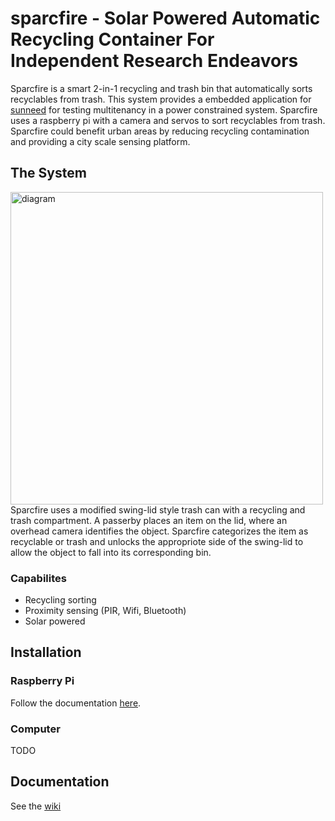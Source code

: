 # sparcfire - Solar Powered Automatic Recycling Container For Independent Research Endeavors
Sparcfire is a smart 2-in-1 recycling and trash bin that automatically sorts recyclables from
trash. This system provides a embedded application for [sunneed](https://github.com/gwsystems/sunneed) for testing multitenancy in a power constrained system.
Sparcfire uses a raspberry pi with a camera and servos to sort recyclables from trash. Sparcfire could benefit urban areas by reducing recycling contamination and providing a city scale sensing platform.

## The System
<img src="https://github.com/gwsystems/sparcfire/blob/master/docs/mockup.png" alt="diagram" width="500"/>
Sparcfire uses a modified swing-lid style trash can with a recycling and trash compartment. A passerby places an item on the lid, where an overhead camera identifies the object. Sparcfire categorizes the item as recyclable or trash and unlocks the appropriote side of the swing-lid to allow the object to fall into its corresponding bin.

### Capabilites
- Recycling sorting
- Proximity sensing (PIR, Wifi, Bluetooth)
- Solar powered

## Installation

### Raspberry Pi
Follow the documentation [here](https://github.com/gwsystems/sparcfire/blob/master/docs/setup.md).

### Computer
TODO

## Documentation
See the [wiki](https://github.com/gwsystems/sparcfire/wiki/)

